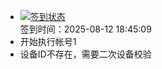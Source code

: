- [![签到状态](https://github.com/p7wm/Cloud189-Actions/actions/workflows/main.yml/badge.svg?branch=main)](https://github.com/p7wm/Cloud189-Actions/actions/workflows/main.yml) <br> 签到时间：2025-08-12 18:45:09
- 开始执行帐号1
- 设备ID不存在，需要二次设备校验
